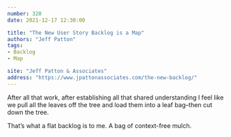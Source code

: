 ```yaml
---
number: 320
date: 2021-12-17 12:30:00

title: "The New User Story Backlog is a Map"
authors: "Jeff Patton"
tags:
- Backlog
- Map

site: "Jeff Patton & Associates"
address: "https://www.jpattonassociates.com/the-new-backlog/"
---
```


After all that work, after establishing all that shared understanding I feel like we pull all the leaves off the tree and load them into a leaf bag–then cut down the tree.

That’s what a flat backlog is to me. A bag of context-free mulch.